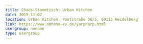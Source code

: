 ```yaml
---
title: Chaos-Stammtisch: Urban Kitchen
date: 2019-11-07
location: Urban Kitchen, Poststraße 36/5, 69115 Heidelberg
link: https://www.noname-ev.de/yarpnarp.html
usergroup: noname
type: usergroup
---
```

